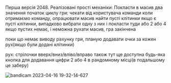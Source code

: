 Перша версія 2048.
Реалізовані прості механіки:
    Покласти в масив два значення
    початок циклу гри:
        чекати від користувача команди
        коли отримаємо команду, опрацювати масив
        найти пусті клітинки
        якщо є пусті клітинки, випадково вибрати одну з них і покласти туди або 2 або 4
        якщо пустих немає, і неможна рухати масив, гра закінчена
        
поки що немає виводу рахунку гри, планую додавати очки за кожен рух(якщо були додані клітинки)

рух: стрілочки вверх/вниз/вліво/вправо
також тут ще доступна будь-яка кнопка для додавання цифри 2 або 4 в рандомному місці(в подальшому це заберу)






![bandicam 2023-04-16 19-32-14-627](https://user-images.githubusercontent.com/96194271/232327442-c8bfcb6d-25ad-4a35-b5e3-e69e6ab82abe.jpg)
